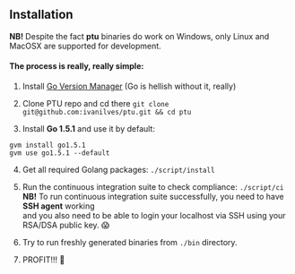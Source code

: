 ## Installation

**NB!** Despite the fact **ptu** binaries do work on Windows, only Linux and MacOSX are supported for development.

#### The process is really, really simple:

  1. Install [Go Version Manager](https://github.com/moovweb/gvm) (Go is hellish without it, really)

  2. Clone PTU repo and cd there `git clone git@github.com:ivanilves/ptu.git && cd ptu`

  3. Install **Go 1.5.1** and use it by default:
  ```
  gvm install go1.5.1
  gvm use go1.5.1 --default
  ```

  4. Get all required Golang packages: `./script/install`

  5. Run the continuous integration suite to check compliance: `./script/ci`<br/>
  **NB!** To run continuous integration suite successfully, you need to have **SSH agent** working<br/>
  and you also need to be able to login your localhost via SSH using your RSA/DSA public key. :scream:

  6. Try to run freshly generated binaries from `./bin` directory.

  7. PROFIT!!! :dancer:
